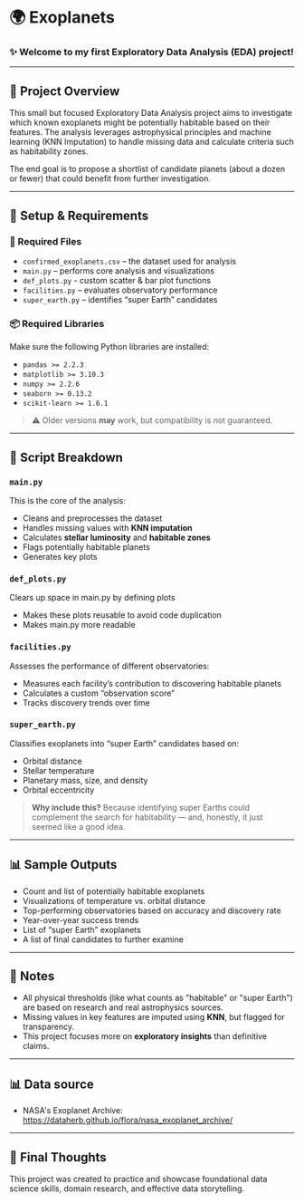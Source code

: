 # 🌍 Exoplanets

### ✨ Welcome to my first Exploratory Data Analysis (EDA) project!

---

## 📌 Project Overview

This small but focused Exploratory Data Analysis project aims to investigate which known exoplanets might be potentially habitable based on their features. The analysis leverages astrophysical principles and machine learning (KNN Imputation) to handle missing data and calculate criteria such as habitability zones.

The end goal is to propose a shortlist of candidate planets (about a dozen or fewer) that could benefit from further investigation.

---

## 🧪 Setup & Requirements

### 📂 Required Files

- `confirmed_exoplanets.csv` – the dataset used for analysis
- `main.py` – performs core analysis and visualizations
- `def_plots.py` - custom scatter & bar plot functions
- `facilities.py` – evaluates observatory performance
- `super_earth.py` – identifies “super Earth” candidates

### 📦 Required Libraries

Make sure the following Python libraries are installed:

- `pandas >= 2.2.3`
- `matplotlib >= 3.10.3`
- `numpy >= 2.2.6`
- `seaborn >= 0.13.2`
- `scikit-learn >= 1.6.1`

> ⚠️ Older versions **may** work, but compatibility is not guaranteed.

---

## 🧠 Script Breakdown

### `main.py`
This is the core of the analysis:
- Cleans and preprocesses the dataset
- Handles missing values with **KNN imputation**
- Calculates **stellar luminosity** and **habitable zones**
- Flags potentially habitable planets
- Generates key plots

### `def_plots.py`
Clears up space in main.py by defining plots
- Makes these plots reusable to avoid code duplication
- Makes main.py more readable

### `facilities.py`
Assesses the performance of different observatories:
- Measures each facility’s contribution to discovering habitable planets
- Calculates a custom “observation score”
- Tracks discovery trends over time

### `super_earth.py`
Classifies exoplanets into “super Earth” candidates based on:
- Orbital distance
- Stellar temperature
- Planetary mass, size, and density
- Orbital eccentricity

> **Why include this?** Because identifying super Earths could complement the search for habitability — and, honestly, it just seemed like a good idea.

---

## 📊 Sample Outputs

- Count and list of potentially habitable exoplanets
- Visualizations of temperature vs. orbital distance
- Top-performing observatories based on accuracy and discovery rate
- Year-over-year success trends
- List of “super Earth” exoplanets
- A list of final candidates to further examine

---

## 📍 Notes

- All physical thresholds (like what counts as "habitable" or "super Earth") are based on research and real astrophysics sources.
- Missing values in key features are imputed using **KNN**, but flagged for transparency.
- This project focuses more on **exploratory insights** than definitive claims.

---

## 📊 Data source
- NASA's Exoplanet Archive: https://dataherb.github.io/flora/nasa_exoplanet_archive/

---

## 💬 Final Thoughts

This project was created to practice and showcase foundational data science skills, domain research, and effective data storytelling.




